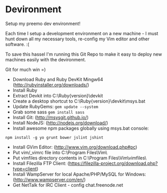 # Devironment

Setup my preemo dev environment!

Each time I setup a development environment on a new machine - I must hunt down all my
necessary tools, re-config my Vim editor and other software. :(

To save this hassel I'm running this Git Repo to make it easy to deploy new machines
easily with the devironment.

Git for much win =)

* Download Ruby and Ruby DevKit Mingw64 (http://rubyinstaller.org/downloads/)
* Install Ruby
* Extract Devkit into C:\Ruby{version}\devkit
* Create a desktop shortcut to C:\Ruby{version}\devkit\msys.bat
* Update RubyGems: `gem update --system`
* Grab some sass `gem install sass`
* Install Git: (http://msysgit.github.io/)
* Install NodeJS: (http://nodejs.org/download/)
* Install awesome npm packages globally using msys.bat console:
```
npm install -g yo grunt bower jslint jshint
```
* Install GVim Editor: (http://www.vim.org/download.php#pc)
* Put vim/_vimrc file into C:\Program Files\Vim\
* Put vimfiles directory contents in C:\Program Files\Vim\vimfiles\
* Install Filezilla FTP Client: (https://filezilla-project.org/download.php?type=client)
* Install WampServer for local Apache/PHP/MySQL for Windows: (http://www.wampserver.com/en/)
* Get NetTalk for IRC Client - config chat.freenode.net
